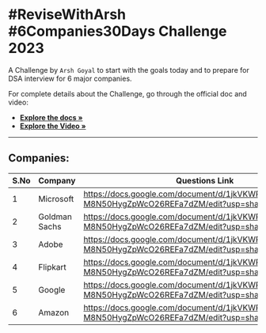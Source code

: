 # #ReviseWithArsh #6Companies30Days Challenge 2023

A Challenge by `Arsh Goyal` to start with the goals today and to prepare for DSA interview for 6 major companies.

For complete details about the Challenge, go through the official doc and video: 

* <a href="https://docs.google.com/document/d/1jkVKWPcOAE2Xjt7GFLV-M8N50HygZpWcO26REFa7dZM/edit?usp=sharing"><strong>Explore the docs »</strong></a><br/>
* <a href="https://linktw.in/tYRJcv"><strong>Explore the Video »</strong></a><br/>
<hr/>


## Companies:
| S.No | Company | Questions Link | 
| ---- | ------- | -------------- | 
| 1    | Microsoft | https://docs.google.com/document/d/1jkVKWPcOAE2Xjt7GFLV-M8N50HygZpWcO26REFa7dZM/edit?usp=sharing |
| 2    | Goldman Sachs | https://docs.google.com/document/d/1jkVKWPcOAE2Xjt7GFLV-M8N50HygZpWcO26REFa7dZM/edit?usp=sharing | 
| 3    | Adobe | https://docs.google.com/document/d/1jkVKWPcOAE2Xjt7GFLV-M8N50HygZpWcO26REFa7dZM/edit?usp=sharing | 
| 4    | Flipkart | https://docs.google.com/document/d/1jkVKWPcOAE2Xjt7GFLV-M8N50HygZpWcO26REFa7dZM/edit?usp=sharing | 
| 5    | Google | https://docs.google.com/document/d/1jkVKWPcOAE2Xjt7GFLV-M8N50HygZpWcO26REFa7dZM/edit?usp=sharing |  
| 6    | Amazon | https://docs.google.com/document/d/1jkVKWPcOAE2Xjt7GFLV-M8N50HygZpWcO26REFa7dZM/edit?usp=sharing | 

